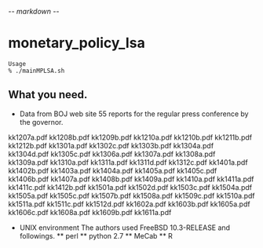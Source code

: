 -*- markdown -*-

# monetary_policy_lsa

    Usage
    % ./mainMPLSA.sh

## What you need.

* Data from BOJ web site
55 reports for the regular press conference by the governor.

kk1207a.pdf kk1208b.pdf kk1209b.pdf kk1210a.pdf kk1210b.pdf kk1211b.pdf
kk1212b.pdf kk1301a.pdf kk1302c.pdf kk1303b.pdf kk1304a.pdf kk1304d.pdf
kk1305c.pdf kk1306a.pdf kk1307a.pdf kk1308a.pdf kk1309a.pdf kk1310a.pdf
kk1311a.pdf kk1311d.pdf kk1312c.pdf kk1401a.pdf kk1402b.pdf kk1403a.pdf
kk1404a.pdf kk1405a.pdf kk1405c.pdf kk1406b.pdf kk1407a.pdf kk1408b.pdf
kk1409a.pdf kk1410a.pdf kk1411a.pdf kk1411c.pdf kk1412b.pdf kk1501a.pdf
kk1502d.pdf kk1503c.pdf kk1504a.pdf kk1505a.pdf kk1505c.pdf kk1507b.pdf
kk1508a.pdf kk1509c.pdf kk1510a.pdf kk1511a.pdf kk1511c.pdf kk1512d.pdf
kk1602a.pdf kk1603b.pdf kk1605a.pdf kk1606c.pdf kk1608a.pdf kk1609b.pdf
kk1611a.pdf

* UNIX environment
The authors used FreeBSD 10.3-RELEASE and followings.
** perl
** python 2.7
** MeCab
** R